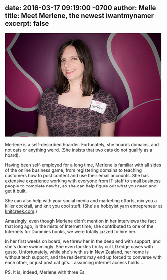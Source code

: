 date: 2016-03-17 09:19:00 -0700
author: Melle
title: Meet Merlene, the newest iwantmynamer
excerpt: false
----

![Merlene](/media/2016-03-16-merlene.jpg)

Merlene is a self-described hoarder. Fortunately, she hoards domains, and not cats or anything weird. (She insists that two cats do not qualify as a hoard).

Having been self-employed for a long time, Merlene is familiar with all sides of the online business game, from registering domains to teaching customers how to post content and use their email accounts. She has extensive experience working with everyone from IT staff to small business people to complete newbs, so she can help figure out what you need and get it built.

She can also help with your social media and marketing efforts, mix you a killer cocktail, and knit you cool stuff. (She's a hobbyist yarn entrepreneur at [knitcreek.com](https://knitcreek.com/).)

Amazingly, even though Merlene didn't mention in her interviews the fact that long ago, in the mists of Internet time, she contributed to one of the Internets for Dummies books, we were totally jazzed to hire her.

In her first weeks on board, we threw her in the deep end with support, and she's done swimmingly. She even tackles tricky ccTLD edge cases with gusto. Unfortunately, while she's with us in New Zealand, her home is without tech support, and the residents may end up forced to converse with each other, or just post cat gifs... assuming internet access holds...

PS. It is, indeed, Merlene with three Es.
